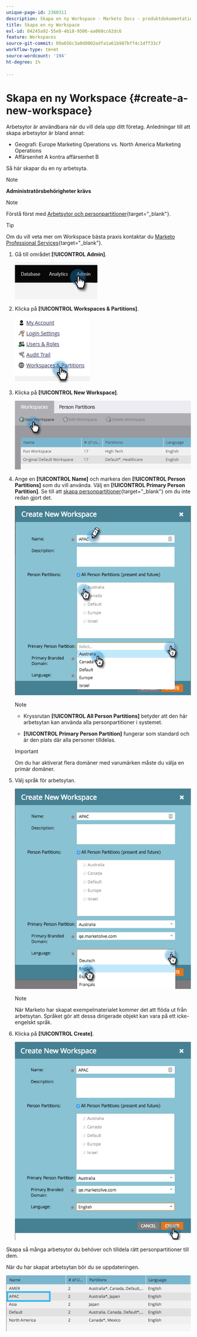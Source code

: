 ```yaml
---
unique-page-id: 2360311
description: Skapa en ny Workspace - Marketo Docs - produktdokumentation
title: Skapa en ny Workspace
exl-id: 04245a92-55e0-4b18-9506-aa060cc62dc6
feature: Workspaces
source-git-commit: 09a656c3a0d0002edfa1a61b987bff4c1dff33cf
workflow-type: tm+mt
source-wordcount: '194'
ht-degree: 1%

---
```


# Skapa en ny Workspace {#create-a-new-workspace}

Arbetsytor är användbara när du vill dela upp ditt företag. Anledningar till att skapa arbetsytor är bland annat:

* Geografi: Europe Marketing Operations vs. North America Marketing Operations
* Affärsenhet A kontra affärsenhet B

Så här skapar du en ny arbetsyta.

>[!NOTE]
>
>**Administratörsbehörigheter krävs**

>[!NOTE]
>
>Förstå först med [Arbetsytor och personpartitioner](/help/marketo/product-docs/administration/workspaces-and-person-partitions/understanding-workspaces-and-person-partitions.md){target="_blank"}.

>[!TIP]
>
>Om du vill veta mer om Workspace bästa praxis kontaktar du [Marketo Professional Services](https://business.adobe.com/products/marketo/services-support.html){target="_blank"}.

1. Gå till området **[!UICONTROL Admin]**.

   ![](assets/create-a-new-workspace-1.png)

1. Klicka på **[!UICONTROL Workspaces & Partitions]**.

   ![](assets/create-a-new-workspace-2.png)

1. Klicka på **[!UICONTROL New Workspace]**.

   ![](assets/create-a-new-workspace-3.png)

1. Ange en **[!UICONTROL Name]** och markera den **[!UICONTROL Person Partitions]** som du vill använda. Välj en **[!UICONTROL Primary Person Partition]**. Se till att [skapa personpartitioner](/help/marketo/product-docs/administration/workspaces-and-person-partitions/create-a-person-partition.md){target="_blank"} om du inte redan gjort det.

   ![](assets/create-a-new-workspace-4.png)

   >[!NOTE]
   >
   >* Kryssrutan **[!UICONTROL All Person Partitions]** betyder att den här arbetsytan kan använda alla personpartitioner i systemet.
   >
   >* **[!UICONTROL Primary Person Partition]** fungerar som standard och är den plats där alla personer tilldelas.

   >[!IMPORTANT]
   >
   >Om du har aktiverat flera domäner med varumärken måste du välja en primär domäner.

1. Välj språk för arbetsytan.

   ![](assets/create-a-new-workspace-5.png)

   >[!NOTE]
   >
   >När Marketo har skapat exempelmaterialet kommer det att flöda ut från arbetsytan. Språket gör att dessa dirigerade objekt kan vara på ett icke-engelskt språk.

1. Klicka på **[!UICONTROL Create]**.

   ![](assets/create-a-new-workspace-6.png)

Skapa så många arbetsytor du behöver och tilldela rätt personpartitioner till dem.

När du har skapat arbetsytan bör du se uppdateringen.

![](assets/create-a-new-workspace-7.png)
